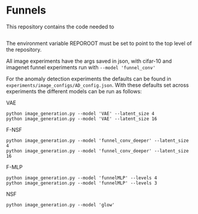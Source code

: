 # Funnels

This repository contains the code needed to 

```angular2html

```

The environment variable REPOROOT must be set to point to the top level of the repository.

All image experiments have the args saved in json, with cifar-10 and imagenet funnel experiments run
with `--model 'funnel_conv'`

For the anomaly detection experiments the defaults can be found in `experiments/image_configs/AD_config.json`. With
these defaults set across experiments the different models can be run as follows:

VAE
```angular2html
python image_generation.py --model 'VAE' --latent_size 4
python image_generation.py --model 'VAE' --latent_size 16
```

F-NSF
```angular2html
python image_generation.py --model 'funnel_conv_deeper' --latent_size 4
python image_generation.py --model 'funnel_conv_deeper' --latent_size 16
```

F-MLP
```angular2html
python image_generation.py --model 'funnelMLP' --levels 4
python image_generation.py --model 'funnelMLP' --levels 3
```

NSF
```angular2html
python image_generation.py --model 'glow'
```